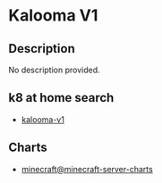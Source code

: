 # Kalooma V1

## Description

No description provided.

## k8 at home search

- [kalooma-v1](https://nanne.dev/k8s-at-home-search/#/kalooma-v1)

## Charts

- [minecraft@minecraft-server-charts](https://itzg.github.io/minecraft-server-charts/)
